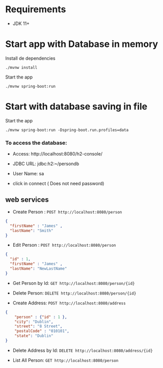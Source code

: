 # Requirements 

- JDK 11+

# Start app with Database in memory

Install de dependencies
```shell
./mvnw install
```

Start the app
```shell
./mvnw spring-boot:run
```

# Start with database saving in file

Start the app
```shell
./mvnw spring-boot:run -Dspring-boot.run.profiles=data
```

### To access the database:
- Access: http://localhost:8080/h2-console/

- JDBC URL: jdbc:h2:~/persondb
- User Name: sa
- click in connect ( Does not need password)

## web services

- Create Person : ```POST http://localhost:8080/person```
```json
{ 
  "firstName" : "James" ,
  "lastName": "Smith"
}
```
- Edit Person : ```POST http://localhost:8080/person```
```json
{ 
  "id" : 1,
  "firstName" : "James" ,
  "lastName": "NewLastName"
}
```
- Get Person by Id: ```GET http://localhost:8080/person/{id}```

- Delete Person: ```DELETE http://localhost:8080/person/{id}```

- Create Address: ```POST http://localhost:8080/address```
```json
{
    "person" : {"id" : 1 },
    "city": "Dublin",
    "street": "8 Street",
    "postalCode" : "010101",
    "state": "Dublin"
}
```

- Delete Address by Id: ```DELETE http://localhost:8080/address/{id}```

- List All Person: ```GET http://localhost:8080/person```